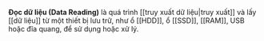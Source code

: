 **Đọc dữ liệu (Data Reading)** là quá trình [[truy xuất dữ liệu|truy xuất]] và lấy [[dữ liệu]] từ một thiết bị lưu trữ, như ổ [[HDD]], ổ [[SSD]], [[RAM]], USB hoặc đĩa quang, để sử dụng hoặc xử lý.
